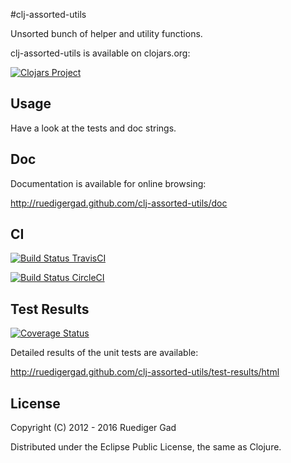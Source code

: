 #clj-assorted-utils

Unsorted bunch of helper and utility functions.

clj-assorted-utils is available on clojars.org:

[![Clojars Project](http://clojars.org/clj-assorted-utils/latest-version.svg)](http://clojars.org/clj-assorted-utils)

## Usage

Have a look at the tests and doc strings.


## Doc

Documentation is available for online browsing:

http://ruedigergad.github.com/clj-assorted-utils/doc

## CI
[![Build Status TravisCI](https://travis-ci.org/ruedigergad/clj-assorted-utils.png?branch=master)](https://travis-ci.org/ruedigergad/clj-assorted-utils)

[![Build Status CircleCI](https://circleci.com/gh/ruedigergad/clj-assorted-utils.svg?style=shield&circle-token=:circle-token)](https://circleci.com/gh/ruedigergad/clj-assorted-utils.svg?style=shield&circle-token=:circle-token)

## Test Results
[![Coverage Status](https://img.shields.io/coveralls/ruedigergad/clj-assorted-utils.svg)](https://coveralls.io/r/ruedigergad/clj-assorted-utils?branch=master)

Detailed results of the unit tests are available:

http://ruedigergad.github.com/clj-assorted-utils/test-results/html

## License

Copyright (C) 2012 - 2016 Ruediger Gad

Distributed under the Eclipse Public License, the same as Clojure.


